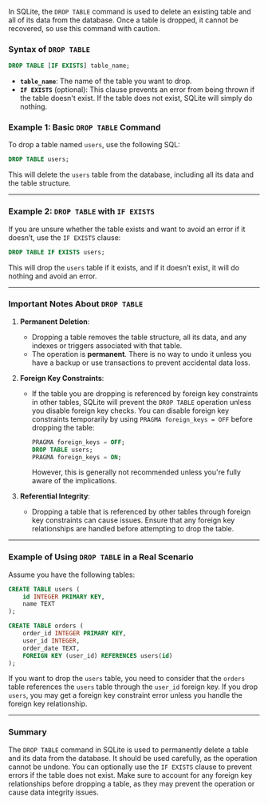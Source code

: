 In SQLite, the `DROP TABLE` command is used to delete an existing table and all of its data from the database. Once a table is dropped, it cannot be recovered, so use this command with caution.

### Syntax of `DROP TABLE`

```sql
DROP TABLE [IF EXISTS] table_name;
```

- **`table_name`**: The name of the table you want to drop.
- **`IF EXISTS`** (optional): This clause prevents an error from being thrown if the table doesn't exist. If the table does not exist, SQLite will simply do nothing.

### Example 1: Basic `DROP TABLE` Command

To drop a table named `users`, use the following SQL:

```sql
DROP TABLE users;
```

This will delete the `users` table from the database, including all its data and the table structure.

---

### Example 2: `DROP TABLE` with `IF EXISTS`

If you are unsure whether the table exists and want to avoid an error if it doesn’t, use the `IF EXISTS` clause:

```sql
DROP TABLE IF EXISTS users;
```

This will drop the `users` table if it exists, and if it doesn’t exist, it will do nothing and avoid an error.

---

### Important Notes About `DROP TABLE`

1. **Permanent Deletion**:
   - Dropping a table removes the table structure, all its data, and any indexes or triggers associated with that table.
   - The operation is **permanent**. There is no way to undo it unless you have a backup or use transactions to prevent accidental data loss.

2. **Foreign Key Constraints**:
   - If the table you are dropping is referenced by foreign key constraints in other tables, SQLite will prevent the `DROP TABLE` operation unless you disable foreign key checks. You can disable foreign key constraints temporarily by using `PRAGMA foreign_keys = OFF` before dropping the table:

     ```sql
     PRAGMA foreign_keys = OFF;
     DROP TABLE users;
     PRAGMA foreign_keys = ON;
     ```

     However, this is generally not recommended unless you're fully aware of the implications.

3. **Referential Integrity**:
   - Dropping a table that is referenced by other tables through foreign key constraints can cause issues. Ensure that any foreign key relationships are handled before attempting to drop the table.

---

### Example of Using `DROP TABLE` in a Real Scenario

Assume you have the following tables:

```sql
CREATE TABLE users (
    id INTEGER PRIMARY KEY,
    name TEXT
);

CREATE TABLE orders (
    order_id INTEGER PRIMARY KEY,
    user_id INTEGER,
    order_date TEXT,
    FOREIGN KEY (user_id) REFERENCES users(id)
);
```

If you want to drop the `users` table, you need to consider that the `orders` table references the `users` table through the `user_id` foreign key. If you drop `users`, you may get a foreign key constraint error unless you handle the foreign key relationship.

---

### Summary

The `DROP TABLE` command in SQLite is used to permanently delete a table and its data from the database. It should be used carefully, as the operation cannot be undone. You can optionally use the `IF EXISTS` clause to prevent errors if the table does not exist. Make sure to account for any foreign key relationships before dropping a table, as they may prevent the operation or cause data integrity issues.
